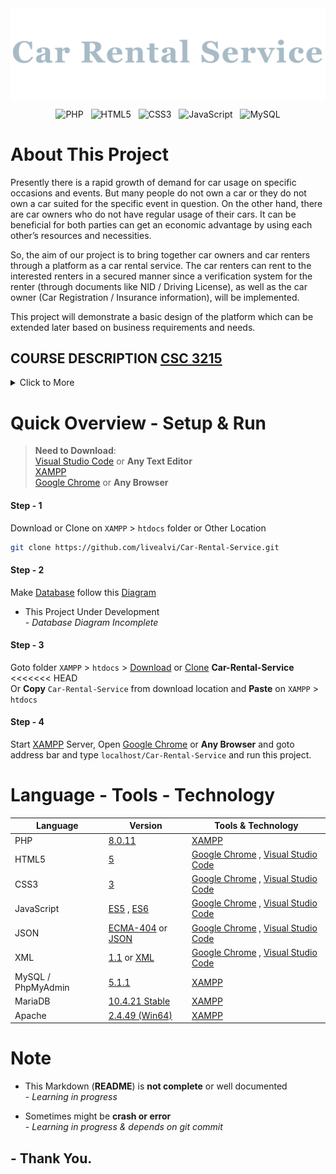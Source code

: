 <img align="center" src="markdown-assets/img/car-rent-logo.png" width="auto" height="auto">

 <br>

 <div align="center"> 
 
 ![PHP](https://img.shields.io/badge/php-%23777BB4.svg?style=for-the-badge&logo=php&logoColor=white) &nbsp; ![HTML5](https://img.shields.io/badge/html5-%23E34F26.svg?style=for-the-badge&logo=html5&logoColor=white) &nbsp; ![CSS3](https://img.shields.io/badge/css3-%231572B6.svg?style=for-the-badge&logo=css3&logoColor=white) &nbsp; ![JavaScript](https://img.shields.io/badge/javascript-%23323330.svg?style=for-the-badge&logo=javascript&logoColor=%23F7DF1E) &nbsp; ![MySQL](https://img.shields.io/badge/mysql-%2300f.svg?style=for-the-badge&logo=mysql&logoColor=white)

 </div>


 # About This Project
Presently there is a rapid growth of demand for car usage on specific occasions and events. But many people do not own a car or they do not own a car suited for the specific event in question. On the other hand, there are car owners who do not have regular usage of their cars. It can be beneficial for both parties can get an economic advantage by using each other’s resources and necessities.

So, the aim of our project is to bring together car owners and car renters through a platform as a car rental service. The car renters can rent to the interested renters in a secured manner since a verification system for the renter (through documents like NID / Driving License), as well as the car owner (Car Registration / Insurance information), will be implemented.

This project will demonstrate a basic design of the platform which can be extended later based on business requirements and needs.

## COURSE DESCRIPTION [CSC 3215](https://www.aiub.edu/faculties/fst/ug-course-catalog/ "AIUB - Faculty of Science and Technology (Undergraduate Course)") <br>
<details>
  <summary>Click to More</summary>
<br>

>  - Escalate the increasing importance of Web technology and how it is changing the role of the IT.<br>
> - Understand what strategic web development is and apply a framework to help identify strategic uses of Internet<br>
> - Compare the fundamental types of web technologies and how they can be used to provide real business benefit;<br>
> - Explore new technologies and issues affecting the web development<br>
> - Apply a web development approach in analyzing the role of web technology in organizations<br>
> - Describe the process used in developing information systems and the concepts of web engineering and web process reengineering<br>
> - Analyze the skills needed for web development professionals<br>
> - Develop real life and society targeted Web Applications<br>
  
</details>

# Quick Overview - Setup & Run

>**Need to Download**:
<br>[Visual Studio Code](https://code.visualstudio.com/download) or **Any Text Editor**
<br>[XAMPP](https://www.apachefriends.org/download.html)
<br>[Google Chrome](https://www.google.com/chrome/) or **Any Browser**

#### Step - 1 
Download or Clone on ```XAMPP``` > ```htdocs``` folder or Other Location
```sh
git clone https://github.com/livealvi/Car-Rental-Service.git
```

#### Step - 2
Make [Database](#database) follow this [Diagram](#database-diagram)
- This Project Under Development
<br>- _Database Diagram Incomplete_

#### Step - 3
Goto folder ```XAMPP``` > ```htdocs``` > [Download](#step---1) or [Clone](#step---1) **Car-Rental-Service** 
<<<<<<< HEAD
<br> Or **Copy** ```Car-Rental-Service``` from download location and **Paste** on ```XAMPP``` > ```htdocs```

#### Step - 4
Start [XAMPP](https://www.apachefriends.org/download.html) Server, Open [Google Chrome](https://www.google.com/chrome/) or **Any Browser** and goto address bar and type ```localhost/Car-Rental-Service``` and run this project.

# Language - Tools - Technology

 | Language				 | Version           		| Tools & Technology                          
|------------------------|-----------------------   |-----------------------------|
|PHP 			 		 | [8.0.11](https://www.php.net/ChangeLog-8.php#8.0.11)          		| [XAMPP](https://www.apachefriends.org/download.html)       |
| HTML5  		| [5](https://www.w3schools.com/html/)          | [Google Chrome](https://www.google.com/chrome/) , [Visual Studio Code](https://code.visualstudio.com/download)            | 
|CSS3          			 |[3](https://www.w3schools.com/css/)|[Google Chrome](https://www.google.com/chrome/) , [Visual Studio Code](https://code.visualstudio.com/download)|
|JavaScript				 |[ES5](https://www.w3schools.com/js/js_es5.asp) , [ES6](https://www.w3schools.com/js/js_es6.asp) | [Google Chrome](https://www.google.com/chrome/) , [Visual Studio Code](https://code.visualstudio.com/download) |
|JSON				 |[ECMA-404](https://www.json.org/json-en.html) or [JSON](https://www.w3schools.com/js/js_json_intro.asp)| [Google Chrome](https://www.google.com/chrome/) , [Visual Studio Code](https://code.visualstudio.com/download) |
|XML				 |[1.1](https://en.wikipedia.org/wiki/XML) or [XML](https://www.w3schools.com/xml/xml_whatis.asp)| [Google Chrome](https://www.google.com/chrome/) , [Visual Studio Code](https://code.visualstudio.com/download) |
|MySQL / PhpMyAdmin					 | [5.1.1](https://www.phpmyadmin.net/downloads/) |[XAMPP](https://www.apachefriends.org/download.html) |
| MariaDB   | [10.4.21 Stable](https://downloads.mariadb.org/mariadb/10.4.21/) | [XAMPP](https://www.apachefriends.org/download.html) |
| Apache    | [2.4.49 (Win64)](https://httpd.apache.org/download.cgi) | [XAMPP](https://www.apachefriends.org/download.html) |


# Note
- This Markdown (**README**) is **not complete** or well documented
<br>- _Learning in progress_

- Sometimes might be **crash or error**
<br>- _Learning in progress & depends on git commit_

## - Thank You.